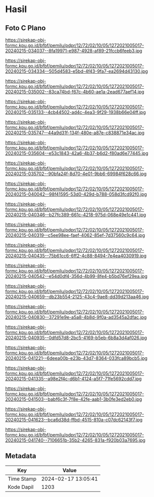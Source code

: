 # Hasil

## Foto C Plano

https://sirekap-obj-formc.kpu.go.id/bfbf/pemilu/pdpr/12/72/02/10/05/1272021005017-20240215-034037--8fa19971-e987-4928-af89-21fccb6feeb3.jpg

https://sirekap-obj-formc.kpu.go.id/bfbf/pemilu/pdpr/12/72/02/10/05/1272021005017-20240215-034334--505d4583-e5bd-4f43-9fa7-ea2694d43130.jpg

https://sirekap-obj-formc.kpu.go.id/bfbf/pemilu/pdpr/12/72/02/10/05/1272021005017-20240215-035002--83ca74bd-f67c-4b60-ae1a-2ead677aef14.jpg

https://sirekap-obj-formc.kpu.go.id/bfbf/pemilu/pdpr/12/72/02/10/05/1272021005017-20240215-035133--4cb44502-ad4c-4ea3-9f29-1938b66e04ff.jpg

https://sirekap-obj-formc.kpu.go.id/bfbf/pemilu/pdpr/12/72/02/10/05/1272021005017-20240215-035747--44a9d31f-134f-480e-a87e-c838871e34ac.jpg

https://sirekap-obj-formc.kpu.go.id/bfbf/pemilu/pdpr/12/72/02/10/05/1272021005017-20240215-035604--e53c1843-42a6-4b37-b6d2-f80ad6e77445.jpg

https://sirekap-obj-formc.kpu.go.id/bfbf/pemilu/pdpr/12/72/02/10/05/1272021005017-20240215-035702--90bfa24f-8d70-4e01-9bb6-69984f628c66.jpg

https://sirekap-obj-formc.kpu.go.id/bfbf/pemilu/pdpr/12/72/02/10/05/1272021005017-20240215-040042--98f41595-53d0-429d-b788-058d3fcd92f0.jpg

https://sirekap-obj-formc.kpu.go.id/bfbf/pemilu/pdpr/12/72/02/10/05/1272021005017-20240215-040346--b27fc389-661c-4218-975d-068e49e1c441.jpg

https://sirekap-obj-formc.kpu.go.id/bfbf/pemilu/pdpr/12/72/02/10/05/1272021005017-20240215-040319--c5ee98ee-faef-4062-85ef-7d37560c9c64.jpg

https://sirekap-obj-formc.kpu.go.id/bfbf/pemilu/pdpr/12/72/02/10/05/1272021005017-20240215-040435--75b61cc6-6ff2-4c88-8494-7e4ea4030919.jpg

https://sirekap-obj-formc.kpu.go.id/bfbf/pemilu/pdpr/12/72/02/10/05/1272021005017-20240215-040542--e54d0df4-356d-4b99-8fe4-b5bd76ef29ea.jpg

https://sirekap-obj-formc.kpu.go.id/bfbf/pemilu/pdpr/12/72/02/10/05/1272021005017-20240215-040659--db23b554-2125-43c4-9ae8-dd39d213aa46.jpg

https://sirekap-obj-formc.kpu.go.id/bfbf/pemilu/pdpr/12/72/02/10/05/1272021005017-20240215-040830--37291e9e-a5a8-4b8d-9f0a-ad3545a2dfac.jpg

https://sirekap-obj-formc.kpu.go.id/bfbf/pemilu/pdpr/12/72/02/10/05/1272021005017-20240215-040935--0dfd57d8-2bc5-4169-b5eb-6b8a3d4af026.jpg

https://sirekap-obj-formc.kpu.go.id/bfbf/pemilu/pdpr/12/72/02/10/05/1272021005017-20240215-041221--6deea00b-e23b-43d7-8364-033fca89bcb5.jpg

https://sirekap-obj-formc.kpu.go.id/bfbf/pemilu/pdpr/12/72/02/10/05/1272021005017-20240215-041335--a98e2f4c-d6b1-4124-a5f7-71fe5692cdd7.jpg

https://sirekap-obj-formc.kpu.go.id/bfbf/pemilu/pdpr/12/72/02/10/05/1272021005017-20240215-041503--babf6c3f-7f8e-42fe-aab1-3b0fe3ed2eb0.jpg

https://sirekap-obj-formc.kpu.go.id/bfbf/pemilu/pdpr/12/72/02/10/05/1272021005017-20240215-041623--bca6d38d-ffbd-4515-810a-c07dc62143f7.jpg

https://sirekap-obj-formc.kpu.go.id/bfbf/pemilu/pdpr/12/72/02/10/05/1272021005017-20240215-041740--7106651b-35b2-4265-831a-f920b03a7695.jpg


## Metadata

| Key        | Value               |
| ---------- | ------------------- |
| Time Stamp | 2024-02-17 13:05:41 |
| Kode Dapil | 1203                |




